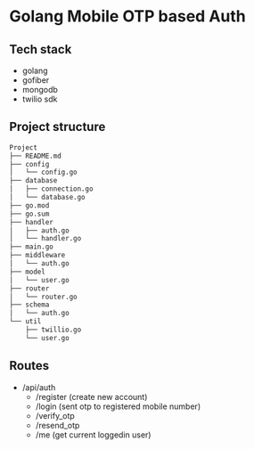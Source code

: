 # Golang Mobile OTP based Auth

## Tech stack
- golang
- gofiber
- mongodb
- twilio sdk

## Project structure

```md
Project
├── README.md
├── config
│   └── config.go
├── database
│   ├── connection.go
│   └── database.go
├── go.mod
├── go.sum
├── handler
│   ├── auth.go
│   └── handler.go
├── main.go
├── middleware
│   └── auth.go
├── model
│   └── user.go
├── router
│   └── router.go
├── schema
│   └── auth.go
└── util
    ├── twillio.go
    └── user.go
```


## Routes

- /api/auth
    - /register (create new account)
    - /login (sent otp to registered mobile number)
    - /verify_otp
    - /resend_otp
    - /me (get current loggedin user)
